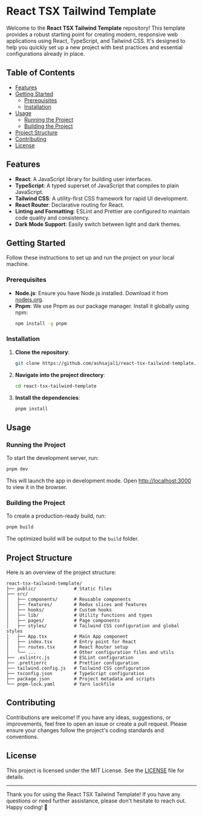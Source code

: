 # React TSX Tailwind Template

Welcome to the **React TSX Tailwind Template** repository! This template provides a robust starting point for creating modern, responsive web applications using React, TypeScript, and Tailwind CSS. It's designed to help you quickly set up a new project with best practices and essential configurations already in place.

## Table of Contents

- [Features](#features)
- [Getting Started](#getting-started)
  - [Prerequisites](#prerequisites)
  - [Installation](#installation)
- [Usage](#usage)
  - [Running the Project](#running-the-project)
  - [Building the Project](#building-the-project)
- [Project Structure](#project-structure)
- [Contributing](#contributing)
- [License](#license)

## Features

- **React**: A JavaScript library for building user interfaces.
- **TypeScript**: A typed superset of JavaScript that compiles to plain JavaScript.
- **Tailwind CSS**: A utility-first CSS framework for rapid UI development.
- **React Router**: Declarative routing for React.
- **Linting and Formatting**: ESLint and Prettier are configured to maintain code quality and consistency.
- **Dark Mode Support**: Easily switch between light and dark themes.

## Getting Started

Follow these instructions to set up and run the project on your local machine.

### Prerequisites

- **Node.js**: Ensure you have Node.js installed. Download it from [nodejs.org](https://nodejs.org/).
- **Pnpm**: We use Pnpm as our package manager. Install it globally using npm:
  ```sh
  npm install -g pnpm 
  ```

### Installation

1. **Clone the repository**:
   ```sh
   git clone https://github.com/ashsajal1/react-tsx-tailwind-template.git
   ```
2. **Navigate into the project directory**:
   ```sh
   cd react-tsx-tailwind-template
   ```
3. **Install the dependencies**:
   ```sh
   pnpm install
   ```

## Usage

### Running the Project

To start the development server, run:
```sh
pnpm dev
```
This will launch the app in development mode. Open [http://localhost:3000](http://localhost:3000) to view it in the browser.

### Building the Project

To create a production-ready build, run:
```sh
pnpm build
```
The optimized build will be output to the `build` folder.

## Project Structure

Here is an overview of the project structure:

```
react-tsx-tailwind-template/
├── public/              # Static files
├── src/
│   ├── components/      # Reusable components
│   ├── features/        # Redux slices and features
│   ├── hooks/           # Custom hooks
│   ├── lib/             # Utility functions and types
│   ├── pages/           # Page components
│   ├── styles/          # Tailwind CSS configuration and global styles
│   ├── App.tsx          # Main App component
│   ├── index.tsx        # Entry point for React
│   ├── routes.tsx       # React Router setup
│   └── ...              # Other configuration files and utils
├── .eslintrc.js         # ESLint configuration
├── .prettierrc          # Prettier configuration
├── tailwind.config.js   # Tailwind CSS configuration
├── tsconfig.json        # TypeScript configuration
├── package.json         # Project metadata and scripts
└── pnpm-lock.yaml       # Yarn lockfile
```

## Contributing

Contributions are welcome! If you have any ideas, suggestions, or improvements, feel free to open an issue or create a pull request. Please ensure your changes follow the project's coding standards and conventions.

## License

This project is licensed under the MIT License. See the [LICENSE](LICENSE) file for details.

---

Thank you for using the React TSX Tailwind Template! If you have any questions or need further assistance, please don't hesitate to reach out. Happy coding! 🚀
